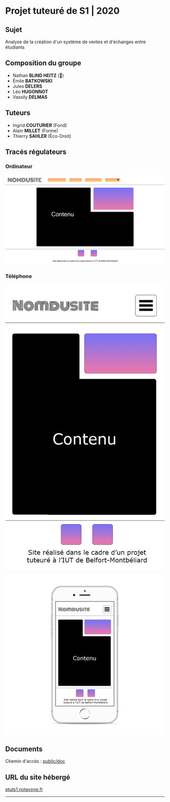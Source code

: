 # Projet tuteuré de S1 | 2020

## Sujet

Analyse de la création d'un système de ventes et d'échanges entre étudiants

## Composition du groupe

*  Nathan **BLIND HEITZ** (👑)
*  Émile **BATKOWSKI**
*  Jules **DELERS**
*  Léo **HUGONNOT**
*  Vassily **DELMAS**

## Tuteurs

*  Ingrid **COUTURIER** (Fond)
*  Alain **MILLET** (Forme)
*  Thierry **SAHLER** (Éco-Droit)

## Tracés régulateurs

### Ordinateur

![](public/images/zoning_laptop.png)

### Téléphone

![](public/images/zoning_phone.png)

![](public/images/zoning_phone_preview.png)

## Documents

Chemin d'accès : [public/doc](https://github.com/Notavone/PTUTS1/tree/master/public/doc)

## URL du site hébergé
[ptuts1.notavone.fr](https://ptuts1.notavone.fr/)

---